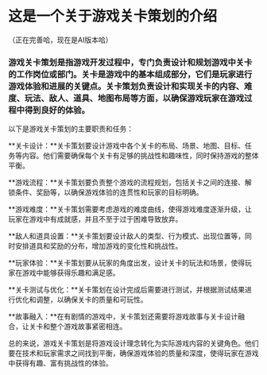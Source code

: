 # 这是一个关于游戏关卡策划的介绍
（正在完善哈，现在是AI版本哈）

###  游戏关卡策划是指游戏开发过程中，专门负责设计和规划游戏中关卡的工作岗位或部门。关卡是游戏中的基本组成部分，它们是玩家进行游戏体验和进展的关键点。关卡策划负责设计和实现关卡的内容、难度、玩法、敌人、道具、地图布局等方面，以确保游戏玩家在游戏过程中得到良好的体验。

以下是游戏关卡策划的主要职责和任务：

**关卡设计：**关卡策划要设计游戏中各个关卡的布局、场景、地图、目标、任务等内容。他们需要确保每个关卡有足够的挑战性和趣味性，同时保持游戏的整体平衡。

**游戏流程：**关卡策划要负责整个游戏的流程规划，包括关卡之间的连接、解锁条件、奖励等，以确保游戏体验的连贯性和玩家的目标明确。

**游戏难度：**关卡策划需要考虑游戏的难度曲线，使得游戏难度逐渐升级，让玩家在游戏中有成就感，并且不至于过于困难导致放弃。

**敌人和道具设置：**关卡策划要设计敌人的类型、行为模式、出现位置等，同时安排道具和奖励的分布，增加游戏的变化性和挑战性。

**玩家体验：**关卡策划要从玩家的角度出发，设计关卡的玩法和场景，使得玩家在游戏中能够获得乐趣和满足感。

**关卡测试与优化：**关卡策划在设计完成后需要进行测试，并根据测试结果进行优化和调整，以确保关卡的质量和可玩性。

**故事融入：**在有剧情的游戏中，关卡策划还需要将游戏故事与关卡设计融合，让关卡和整个游戏故事紧密相连。

总的来说，游戏关卡策划是将游戏设计理念转化为实际游戏内容的关键角色。他们要在技术和玩家需求之间找到平衡，确保游戏体验的质量和深度，使得玩家在游戏中获得有趣、富有挑战性的体验。